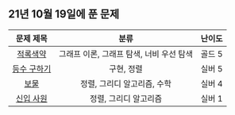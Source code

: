 ## 21년 10월 19일에 푼 문제


|문제 제목|분류|난이도|
|:---:|:---:|:---:|
|[적록색약](https://www.acmicpc.net/problem/10026)|그래프 이론, 그래프 탐색, 너비 우선 탐색|골드 5|
|[등수 구하기](https://www.acmicpc.net/problem/1205)|구현, 정렬|실버 5|
|[보물](https://www.acmicpc.net/problem/1026)|정렬, 그리디 알고리즘, 수학|실버 4|
|[신입 사원](https://www.acmicpc.net/problem/1946)|정렬, 그리디 알고리즘|실버 1|
